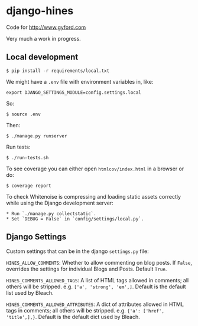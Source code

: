 # django-hines

Code for http://www.gyford.com

Very much a work in progress.

## Local development

	$ pip install -r requirements/local.txt

We might have a `.env` file with environment variables in, like:

	export DJANGO_SETTINGS_MODULE=config.settings.local

So:

	$ source .env

Then:

	$ ./manage.py runserver

Run tests:

	$ ./run-tests.sh

To see coverage you can either open `htmlcov/index.html` in a browser or do:

	$ coverage report

To check Whitenoise is compressing and loading static assets correctly while using the Django development server:

	* Run `./manage.py collectstatic`.
	* Set `DEBUG = False` in `config/settings/local.py`.


## Django Settings

Custom settings that can be in the django `settings.py` file:

``HINES_ALLOW_COMMENTS``: Whether to allow commenting on blog posts. If
``False``, overrides the settings for individual Blogs and Posts. Default
``True``.

``HINES_COMMENTS_ALLOWED_TAGS``: A list of HTML tags allowed in comments; all others will be stripped. e.g. ``['a', 'strong', 'em',]``. Default is the default list used by Bleach.

``HINES_COMMENTS_ALLOWED_ATTRIBUTES``: A dict of attributes allowed in HTML tags in comments; all others will be stripped. e.g. ``{'a': ['href', 'title',],}``. Default is the default dict used by Bleach.

